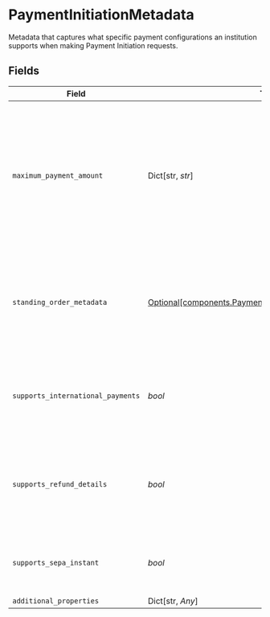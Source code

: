 # PaymentInitiationMetadata

Metadata that captures what specific payment configurations an institution supports when making Payment Initiation requests.


## Fields

| Field                                                                                                                                                      | Type                                                                                                                                                       | Required                                                                                                                                                   | Description                                                                                                                                                |
| ---------------------------------------------------------------------------------------------------------------------------------------------------------- | ---------------------------------------------------------------------------------------------------------------------------------------------------------- | ---------------------------------------------------------------------------------------------------------------------------------------------------------- | ---------------------------------------------------------------------------------------------------------------------------------------------------------- |
| `maximum_payment_amount`                                                                                                                                   | Dict[str, *str*]                                                                                                                                           | :heavy_check_mark:                                                                                                                                         | A mapping of currency to maximum payment amount (denominated in the smallest unit of currency) supported by the institution.<br/><br/>Example: `{"GBP": "10000"}`<br/> |
| `standing_order_metadata`                                                                                                                                  | [Optional[components.PaymentInitiationStandingOrderMetadata]](../../models/components/paymentinitiationstandingordermetadata.md)                           | :heavy_check_mark:                                                                                                                                         | Metadata specifically related to valid Payment Initiation standing order configurations for the institution.                                               |
| `supports_international_payments`                                                                                                                          | *bool*                                                                                                                                                     | :heavy_check_mark:                                                                                                                                         | Indicates whether the institution supports payments from a different country.                                                                              |
| `supports_refund_details`                                                                                                                                  | *bool*                                                                                                                                                     | :heavy_check_mark:                                                                                                                                         | Indicates whether the institution supports returning refund details when initiating a payment.                                                             |
| `supports_sepa_instant`                                                                                                                                    | *bool*                                                                                                                                                     | :heavy_check_mark:                                                                                                                                         | Indicates whether the institution supports SEPA Instant payments.                                                                                          |
| `additional_properties`                                                                                                                                    | Dict[str, *Any*]                                                                                                                                           | :heavy_minus_sign:                                                                                                                                         | N/A                                                                                                                                                        |